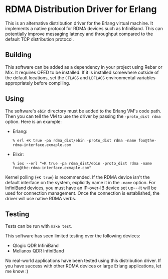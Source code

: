 # RDMA Distribution Driver for Erlang #
This is an alternative distribution driver for the Erlang virtual machine.  It
implements a native protocol for RDMA devices such as InfiniBand.  This can
potentially improve messaging latency and throughput compared to the default
TCP distribution protocol.

## Building ##
This software can be added as a dependency in your project using Rebar or Mix.
It requires OFED to be installed.  If it is installed somewhere outside of the
default locations, set the `CFLAGS` and `LDFLAGS` environmental variables
appropriately before compiling.

## Using ##
The software's `ebin` directory must be added to the Erlang VM's code path.
Then you can tell the VM to use the driver by passing the `-proto_dist rdma`
option.  Here is an example:

*   Erlang:

        % erl +K true -pa rdma_dist/ebin -proto_dist rdma -name foo@the-rdma-interface.exmaple.com

*   Elixir:

        % iex --erl "+K true -pa rdma_dist/ebin -proto_dist rdma -name foo@the-rdma-interface.exmaple.com"

Kernel polling (`+K true`) is recommended.  If the RDMA device isn't the
default interface on the system, explicitly name it in the `-name` option.  For
InfiniBand devices, you must have an IP-over-IB device set up---it will be used
for connection management.  Once the connection is established, the driver will
use native RDMA verbs.

## Testing ##
Tests can be run with `make test`.

This software has seen limited testing over the following devices:

*   Qlogic QDR InfiniBand
*   Mellanox QDR InfiniBand

No real-world applications have been tested using this distribution driver.  If
you have success with other RDMA devices or large Erlang applications, let me
know :)
